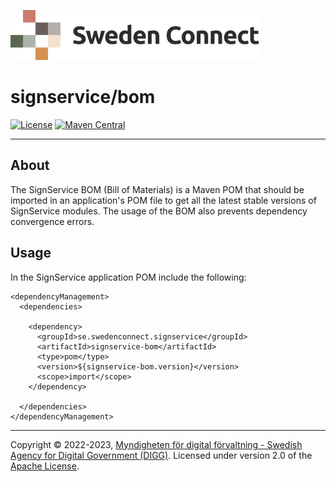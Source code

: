 ![Logo](../docs/images/sweden-connect.png)


# signservice/bom

[![License](https://img.shields.io/badge/License-Apache%202.0-blue.svg)](https://opensource.org/licenses/Apache-2.0) [![Maven Central](https://maven-badges.herokuapp.com/maven-central/se.swedenconnect.signservice/signservice-bom/badge.svg)](https://maven-badges.herokuapp.com/maven-central/se.swedenconnect.signservice/signservice-bom)

-----

## About

The SignService BOM (Bill of Materials) is a Maven POM that should be imported in an application's
POM file to get all the latest stable versions of SignService modules. The usage of the BOM also
prevents dependency convergence errors.

## Usage

In the SignService application POM include the following:

```
<dependencyManagement>
  <dependencies>
    
    <dependency>
      <groupId>se.swedenconnect.signservice</groupId>
      <artifactId>signservice-bom</artifactId>
      <type>pom</type>
      <version>${signservice-bom.version}</version>
      <scope>import</scope>
    </dependency>

  </dependencies>    
</dependencyManagement>

```


-----

Copyright &copy; 2022-2023, [Myndigheten för digital förvaltning - Swedish Agency for Digital Government (DIGG)](http://www.digg.se). Licensed under version 2.0 of the [Apache License](http://www.apache.org/licenses/LICENSE-2.0).